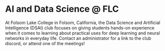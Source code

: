 # AI and Data Science @ FLC

At Folsom Lake College in Folsom, California, the Data Science and Artificial Intelligence (DSAI) club focuses on giving students hands-on experience when it comes to learning about practical uses for deep learning and neural networks in everyday life. Contact an administrator for a link to the club discord, or attend one of the meetings! 
